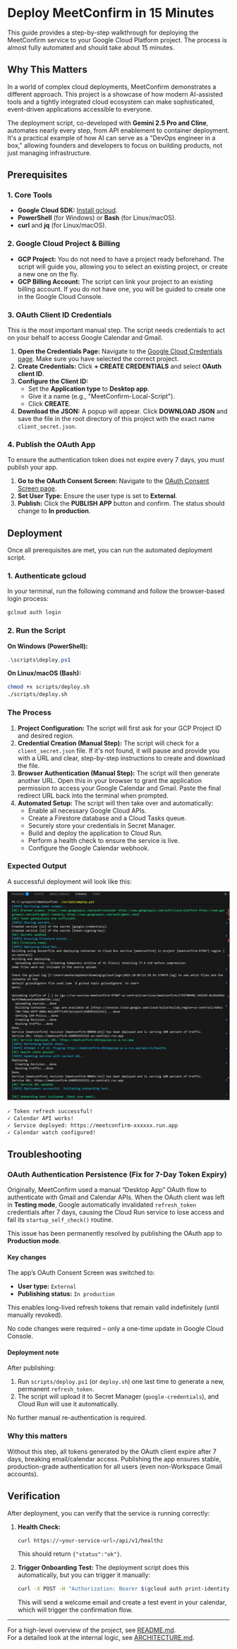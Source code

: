 # Deploy MeetConfirm in 15 Minutes

This guide provides a step-by-step walkthrough for deploying the MeetConfirm service to your Google Cloud Platform project. The process is almost fully automated and should take about 15 minutes.

## Why This Matters

In a world of complex cloud deployments, MeetConfirm demonstrates a different approach. This project is a showcase of how modern AI-assisted tools and a tightly integrated cloud ecosystem can make sophisticated, event-driven applications accessible to everyone.

The deployment script, co-developed with **Gemini 2.5 Pro and Cline**, automates nearly every step, from API enablement to container deployment. It's a practical example of how AI can serve as a "DevOps engineer in a box," allowing founders and developers to focus on building products, not just managing infrastructure.

## Prerequisites

### 1. Core Tools

*   **Google Cloud SDK:** [Install gcloud](https://cloud.google.com/sdk/docs/install).
*   **PowerShell** (for Windows) or **Bash** (for Linux/macOS).
*   **curl** and **jq** (for Linux/macOS).

### 2. Google Cloud Project & Billing

*   **GCP Project:** You do not need to have a project ready beforehand. The script will guide you, allowing you to select an existing project, or create a new one on the fly.
*   **GCP Billing Account:** The script can link your project to an existing billing account. If you do not have one, you will be guided to create one in the Google Cloud Console.

### 3. OAuth Client ID Credentials

This is the most important manual step. The script needs credentials to act on your behalf to access Google Calendar and Gmail.

1.  **Open the Credentials Page:** Navigate to the [Google Cloud Credentials page](https://console.cloud.google.com/apis/credentials). Make sure you have selected the correct project.
2.  **Create Credentials:** Click **+ CREATE CREDENTIALS** and select **OAuth client ID**.
3.  **Configure the Client ID:**
    *   Set the **Application type** to **Desktop app**.
    *   Give it a name (e.g., "MeetConfirm-Local-Script").
    *   Click **CREATE**.
4.  **Download the JSON:** A popup will appear. Click **DOWNLOAD JSON** and save the file in the root directory of this project with the exact name `client_secret.json`.

### 4. Publish the OAuth App

To ensure the authentication token does not expire every 7 days, you must publish your app.

1.  **Go to the OAuth Consent Screen:** Navigate to the [OAuth Consent Screen page](https://console.cloud.google.com/apis/credentials/consent).
2.  **Set User Type:** Ensure the user type is set to **External**.
3.  **Publish:** Click the **PUBLISH APP** button and confirm. The status should change to **In production**.

## Deployment

Once all prerequisites are met, you can run the automated deployment script.

### 1. Authenticate gcloud

In your terminal, run the following command and follow the browser-based login process:
```bash
gcloud auth login
```

### 2. Run the Script

**On Windows (PowerShell):**

```powershell
.\scripts\deploy.ps1
```

**On Linux/macOS (Bash):**

```bash
chmod +x scripts/deploy.sh
./scripts/deploy.sh
```

### The Process

1.  **Project Configuration:** The script will first ask for your GCP Project ID and desired region.
2.  **Credential Creation (Manual Step):** The script will check for a `client_secret.json` file. If it's not found, it will pause and provide you with a URL and clear, step-by-step instructions to create and download the file.
3.  **Browser Authentication (Manual Step):** The script will then generate another URL. Open this in your browser to grant the application permission to access your Google Calendar and Gmail. Paste the final redirect URL back into the terminal when prompted.
4.  **Automated Setup:** The script will then take over and automatically:
    *   Enable all necessary Google Cloud APIs.
    *   Create a Firestore database and a Cloud Tasks queue.
    *   Securely store your credentials in Secret Manager.
    *   Build and deploy the application to Cloud Run.
    *   Perform a health check to ensure the service is live.
    *   Configure the Google Calendar webhook.

### Expected Output

A successful deployment will look like this:

![Deployment Script Screenshot](images/deploy_screenshot.png)

```
✓ Token refresh successful!
✓ Calendar API works!
✓ Service deployed: https://meetconfirm-xxxxxx.run.app
✓ Calendar watch configured!
```

## Troubleshooting

### OAuth Authentication Persistence (Fix for 7-Day Token Expiry)

Originally, MeetConfirm used a manual “Desktop App” OAuth flow to authenticate with Gmail and Calendar APIs.
When the OAuth client was left in **Testing mode**, Google automatically invalidated `refresh_token` credentials after 7 days, causing the Cloud Run service to lose access and fail its `startup_self_check()` routine.

This issue has been permanently resolved by publishing the OAuth app to **Production mode**.

#### Key changes

The app’s OAuth Consent Screen was switched to:

*   **User type:** `External`
*   **Publishing status:** `In production`

This enables long-lived refresh tokens that remain valid indefinitely (until manually revoked).

No code changes were required – only a one-time update in Google Cloud Console.

#### Deployment note

After publishing:

1.  Run `scripts/deploy.ps1` (or `deploy.sh`) one last time to generate a new, permanent `refresh_token`.
2.  The script will upload it to Secret Manager (`google-credentials`), and Cloud Run will use it automatically.

No further manual re-authentication is required.

### Why this matters

Without this step, all tokens generated by the OAuth client expire after 7 days, breaking email/calendar access.
Publishing the app ensures stable, production-grade authentication for all users (even non-Workspace Gmail accounts).

## Verification

After deployment, you can verify that the service is running correctly:

1.  **Health Check:**
    ```bash
    curl https://<your-service-url>/api/v1/healthz
    ```
    This should return `{"status":"ok"}`.

2.  **Trigger Onboarding Test:**
    The deployment script does this automatically, but you can trigger it manually:
    ```bash
    curl -X POST -H "Authorization: Bearer $(gcloud auth print-identity-token)" https://<your-service-url>/api/v1/onboarding/run-test
    ```
    This will send a welcome email and create a test event in your calendar, which will trigger the confirmation flow.

---

For a high-level overview of the project, see [README.md](README.md).  
For a detailed look at the internal logic, see [ARCHITECTURE.md](ARCHITECTURE.md).
